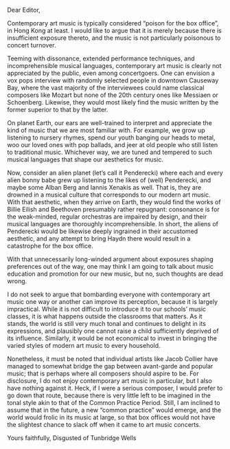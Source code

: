 Dear Editor,

Contemporary art music is typically considered “poison for the box office”, in Hong Kong at least. I would like to argue that it is merely because there is insufficient exposure thereto, and the music is not particularly poisonous to concert turnover.

Teeming with dissonance, extended performance techniques, and incomprehensible musical languages, contemporary art music is clearly not appreciated by the public, even among concertgoers. One can envision a vox pops interview with randomly selected people in downtown Causeway Bay, where the vast majority of the interviewees could name classical composers like Mozart but none of the 20th century ones like Messiaen or Schoenberg. Likewise, they would most likely find the music written by the former superior to that by the latter.

On planet Earth, our ears are well-trained to interpret and appreciate the kind of music that we are most familiar with. For example, we grow up listening to nursery rhymes, spend our youth banging our heads to metal, woo our loved ones with pop ballads, and jeer at old people who still listen to traditional music. Whichever way, we are tuned and tempered to such musical languages that shape our aesthetics for music.

Now, consider an alien planet (let’s call it Penderecki) where each and every alien bonny babe grew up listening to the likes of (well) Penderecki, and maybe some Alban Berg and Iannis Xenakis as well. That is, they are drowned in a musical culture that corresponds to our modern art music. With that aesthetic, when they arrive on Earth, they would find the works of Billie Eilish and Beethoven presumably rather repugnant: consonance is for the weak-minded, regular orchestras are impaired by design, and their musical languages are thoroughly incomprehensible. In short, the aliens of Penderecki would be likewise deeply ingrained in their accustomed aesthetic, and any attempt to bring Haydn there would result in a catastrophe for the box office.

With that unnecessarily long-winded argument about exposures shaping preferences out of the way, one may think I am going to talk about music education and promotion for our new music, but no, such thoughts are dead wrong.

I do not seek to argue that bombarding everyone with contemporary art music one way or another can improve its perception, because it is largely impractical. While it is not difficult to introduce it to our schools’ music classes, it is what happens outside the classrooms that matters. As it stands, the world is still very much tonal and continues to delight in its expressions, and plausibly one cannot raise a child sufficiently deprived of its influence. Similarly, it would be not economical to invest in bringing the varied styles of modern art music to every household.

Nonetheless, it must be noted that individual artists like Jacob Collier have managed to somewhat bridge the gap between avant-garde and popular music; that is perhaps where all composers should aspire to be. For disclosure, I do not enjoy contemporary art music in particular, but I also have nothing against it. Heck, if I were a serious composer, I would prefer to go down that route, because there is very little left to be imagined in the tonal style akin to that of the Common Practice Period. Still, I am inclined to assume that in the future, a new “common practice” would emerge, and the world would frolic in its music at large, so that box offices would not have the slightest chance to slack off when it came to art music concerts.


Yours faithfully,
Disgusted of Tunbridge Wells